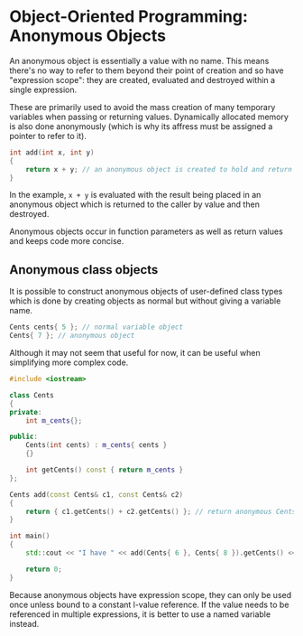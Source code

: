 # Object-Oriented Programming: Anonymous Objects

An anonymous object is essentially a value with no name.
This means there's no way to refer to them beyond their point of creation and so have "expression scope": they are created, evaluated and destroyed within a single expression.

These are primarily used to avoid the mass creation of many temporary variables when passing or returning values.
Dynamically allocated memory is also done anonymously (which is why its affress must be assigned a pointer to refer to it).

```cpp
int add(int x, int y)
{
    return x + y; // an anonymous object is created to hold and return the result of x + y
}
```

In the example, `x + y` is evaluated with the result being placed in an anonymous object which is returned to the caller by value and then destroyed.

Anonymous objects occur in function parameters as well as return values and keeps code more concise.

## Anonymous class objects

It is possible to construct anonymous objects of user-defined class types which is done by creating objects as normal but without giving a variable name.

```cpp
Cents cents{ 5 }; // normal variable object
Cents{ 7 }; // anonymous object
```

Although it may not seem that useful for now, it can be useful when simplifying more complex code.

```cpp
#include <iostream>

class Cents
{
private:
    int m_cents{};

public:
    Cents(int cents) : m_cents{ cents }
    {}

    int getCents() const { return m_cents }
};

Cents add(const Cents& c1, const Cents& c2)
{
    return { c1.getCents() + c2.getCents() }; // return anonymous Cents object
}

int main()
{
    std::cout << "I have " << add(Cents{ 6 }, Cents{ 8 }).getCents() << " cents.\n"; // prints anonymous Cents value

    return 0;
}
```

Because anonymous objects have expression scope, they can only be used once unless bound to a constant l-value reference.
If the value needs to be referenced in multiple expressions, it is better to use a named variable instead.
